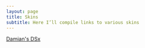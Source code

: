 ```yaml
---
layout: page
title: Skins
subtitle: Here I’ll compile links to various skins
---
```


[Damian's DSx](https://www.diy.brakel.com.au/dsx/)

